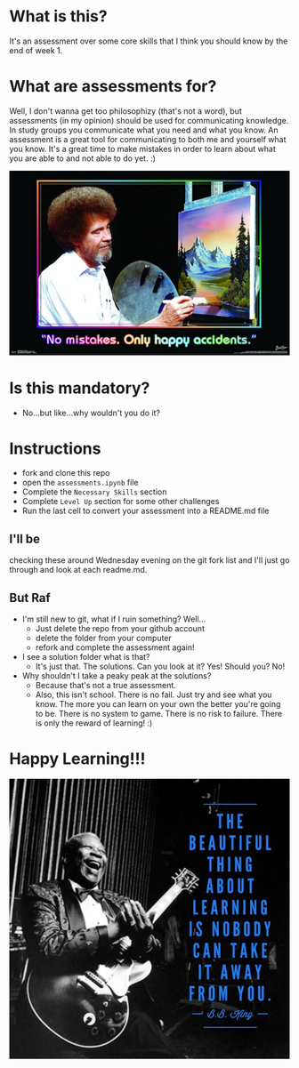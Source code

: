 # What is this?
It's an assessment over some core skills that I think you should know by the end of week 1.  

# What are assessments for?
Well, I don't wanna get too philosophizy (that's not a word), but assessments (in my opinion) should be used for communicating knowledge.  In study groups you communicate what you need and what you know.  An assessment is a great tool for communicating to both me and yourself what you know. It's a great time to make mistakes in order to learn about what you are able to and not able to do yet. :) 

<img src="images/bob-ross-happy-accidents.jpg"/>


# Is this mandatory? 
- No...but like...why wouldn't you do it?

# Instructions
- fork and clone this repo
- open the `assessments.ipynb` file
- Complete the `Necessary Skills` section
- Complete `Level Up` section for some other challenges
- Run the last cell to convert your assessment into a README.md file


## I'll be
checking these around Wednesday evening on the git fork list and I'll just go through and look at each readme.md.


## But Raf
- I'm still new to git, what if I ruin something? Well...
	- Just delete the repo from your github account
	- delete the folder from your computer
	- refork and complete the assessment again!
- I see a solution folder what is that?
	- It's just that. The solutions.  Can you look at it? Yes! Should you? No!
- Why shouldn't I take a peaky peak at the solutions? 
	- Because that's not a true assessment. 
	- Also, this isn't school. There is no fail. Just try and see what you know.  The more you can learn on your own the better you're going to be.  There is no system to game. There is no risk to failure. There is only the reward of learning! :)

# Happy Learning!!!
<img src="images/bb-king-learning.jpg"/>
